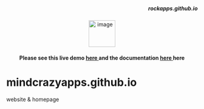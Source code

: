 <br/>

<h5 align="right">rockapps.github.io</h5>

<p align="center">
 <img src="https://cdn-icons-png.flaticon.com/512/1600/1600856.png" alt="image" width="70px">
</p>


<h4 align="center"> Please see this live demo <a href="https://tiddlywiki-store.netlify.app/"> here </a>  and the documentation <a href="https://mindcrazyapps.github.io/tiddlywiki-store/#/"> here </a> here </h3>


# mindcrazyapps.github.io
website &amp; homepage 
